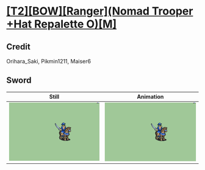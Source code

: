 # [\[T2\]\[BOW\]\[Ranger\]\(Nomad Trooper +Hat Repalette O\)\[M\]](../)

## Credit

Orihara_Saki, Pikmin1211, Maiser6
	
## Sword

| Still | Animation |
| :---: | :-------: |
| ![Sword still](./Sword_000.png) | ![Sword animation](./Sword.gif) |
